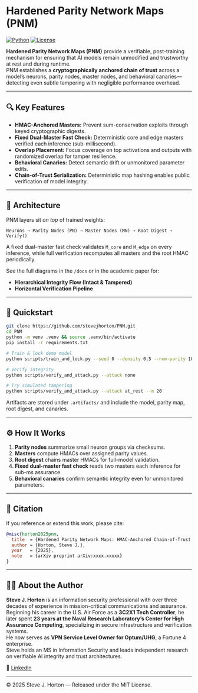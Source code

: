 # Hardened Parity Network Maps (PNM)
[![Python](https://img.shields.io/badge/python-3.10%2B-blue)](https://www.python.org/)
[![License](https://img.shields.io/badge/license-MIT-green)](LICENSE)

**Hardened Parity Network Maps (PNM)** provide a verifiable, post-training mechanism for ensuring that AI models remain unmodified and trustworthy at rest and during runtime.  
PNM establishes a **cryptographically anchored chain of trust** across a model’s neurons, parity nodes, master nodes, and behavioral canaries—detecting even subtle tampering with negligible performance overhead.

---

## 🔍 Key Features
- **HMAC-Anchored Masters:** Prevent sum-conservation exploits through keyed cryptographic digests.  
- **Fixed Dual-Master Fast Check:** Deterministic core and edge masters verified each inference (sub-millisecond).  
- **Overlap Placement:** Focus coverage on top activations and outputs with randomized overlap for tamper resilience.  
- **Behavioral Canaries:** Detect semantic drift or unmonitored parameter edits.  
- **Chain-of-Trust Serialization:** Deterministic map hashing enables public verification of model integrity.  

---

## 🧩 Architecture
PNM layers sit *on top* of trained weights:
```
Neurons → Parity Nodes (PN) → Master Nodes (MN) → Root Digest → Verify()
```
A fixed dual-master fast check validates `M_core` and `M_edge` on every inference, while full verification recomputes all masters and the root HMAC periodically.

See the full diagrams in the `/docs` or in the academic paper for:  
- **Hierarchical Integrity Flow (Intact & Tampered)**  
- **Horizontal Verification Pipeline**

---

## 🚀 Quickstart
```bash
git clone https://github.com/stevejhorton/PNM.git
cd PNM
python -m venv .venv && source .venv/bin/activate
pip install -r requirements.txt

# Train & lock demo model
python scripts/train_and_lock.py --seed 0 --density 0.5 --num-parity 100

# Verify integrity
python scripts/verify_and_attack.py --attack none

# Try simulated tampering
python scripts/verify_and_attack.py --attack at_rest --m 20
```
Artifacts are stored under `.artifacts/` and include the model, parity map, root digest, and canaries.

---

## ⚙️ How It Works
1. **Parity nodes** summarize small neuron groups via checksums.  
2. **Masters** compute HMACs over assigned parity values.  
3. **Root digest** chains master HMACs for full-model validation.  
4. **Fixed dual-master fast check** reads two masters each inference for sub-ms assurance.  
5. **Behavioral canaries** confirm semantic integrity even for unmonitored parameters.

---

## 📖 Citation
If you reference or extend this work, please cite:

```bibtex
@misc{horton2025pnm,
  title  = {Hardened Parity Network Maps: HMAC-Anchored Chain-of-Trust for Verifiable AI Integrity and Semantic Consistency},
  author = {Horton, Steve J.},
  year   = {2025},
  note   = {arXiv preprint arXiv:xxxx.xxxxx}
}
```

---

## 🧑‍💼 About the Author
**Steve J. Horton** is an information security professional with over three decades of experience in mission-critical communications and assurance.  
Beginning his career in the U.S. Air Force as a **3C2X1 Tech Controller**, he later spent **23 years at the Naval Research Laboratory’s Center for High Assurance Computing**, specializing in secure infrastructure and verification systems.  
He now serves as **VPN Service Level Owner for Optum/UHG**, a Fortune 4 enterprise.  
Steve holds an MS in Information Security and leads independent research on verifiable AI integrity and trust architectures.  

🔗 [LinkedIn](https://www.linkedin.com/in/steve-horton-8312199)

---

© 2025 Steve J. Horton — Released under the MIT License.
